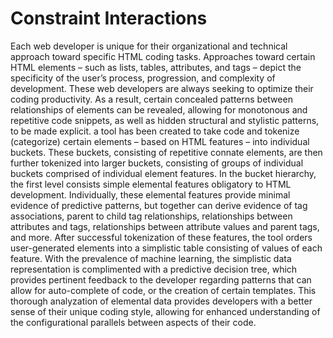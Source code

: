# Constraint Interactions
Each web developer is unique for their organizational and technical approach toward specific HTML coding tasks. Approaches toward certain HTML elements – such as lists, tables, attributes, and tags – depict the specificity of the user’s process, progression, and complexity of development. These web developers are always seeking to optimize their coding productivity. As a result, certain concealed patterns between relationships of elements can be revealed, allowing for monotonous and repetitive code snippets, as well as hidden structural and stylistic patterns, to be made explicit. a tool has been created to take code and tokenize (categorize) certain elements – based on HTML features – into individual buckets. These buckets, consisting of repetitive connate elements, are then further tokenized into larger buckets, consisting of groups of individual buckets comprised of individual element features. In the bucket hierarchy, the first level consists simple elemental features obligatory to HTML development. Individually, these elemental features provide minimal evidence of predictive patterns, but together can derive evidence of tag associations, parent to child tag relationships, relationships between attributes and tags, relationships between attribute values and parent tags, and more. After successful tokenization of these features, the tool orders user-generated elements into a simplistic table consisting of values of each feature. With the prevalence of machine learning, the simplistic data representation is complimented with a predictive decision tree, which provides pertinent feedback to the developer regarding patterns that can allow for auto-complete of code, or the creation of certain templates. This thorough analyzation of elemental data provides developers with a better sense of their unique coding style, allowing for enhanced understanding of the configurational parallels between aspects of their code. 
